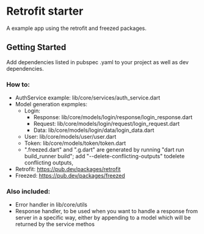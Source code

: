 # Retrofit starter

A example app using the retrofit and freezed packages.

## Getting Started

Add dependencies listed in pubspec .yaml to your project as well as dev dependencies.

### How to:
- AuthService example: lib/core/services/auth_service.dart
- Model generation expmples: 
    - Login:
        - Response: lib/core/models/login/response/login_response.dart
        - Request: lib/core/models/login/request/login_request.dart
        - Data: lib/core/models/login/data/login_data.dart
    - User: lib/core/models/user/user.dart
    - Token: lib/core/models/token/token.dart
    - ".freezed.dart" and  ".g.dart" are generated by running "dart run build_runner build"; add "--delete-conflicting-outputs" todelete conflicting outputs,
- Retrofit: https://pub.dev/packages/retrofit
- Freezed: https://pub.dev/packages/freezed

### Also included:
- Error handler in lib/core/utils
- Response handler, to be used when  you want to handle a response from server in a specific way, either by appending to a model which will be returned by the service methos
